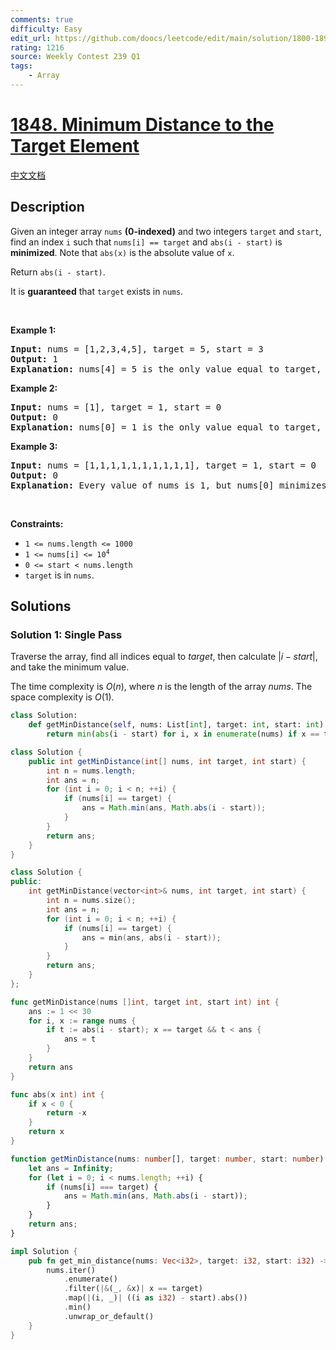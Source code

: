 ```yaml
---
comments: true
difficulty: Easy
edit_url: https://github.com/doocs/leetcode/edit/main/solution/1800-1899/1848.Minimum%20Distance%20to%20the%20Target%20Element/README_EN.md
rating: 1216
source: Weekly Contest 239 Q1
tags:
    - Array
---
```


<!-- problem:start -->

# [1848. Minimum Distance to the Target Element](https://leetcode.com/problems/minimum-distance-to-the-target-element)

[中文文档](/solution/1800-1899/1848.Minimum%20Distance%20to%20the%20Target%20Element/README.md)

## Description

<!-- description:start -->

<p>Given an integer array <code>nums</code> <strong>(0-indexed)</strong> and two integers <code>target</code> and <code>start</code>, find an index <code>i</code> such that <code>nums[i] == target</code> and <code>abs(i - start)</code> is <strong>minimized</strong>. Note that&nbsp;<code>abs(x)</code>&nbsp;is the absolute value of <code>x</code>.</p>

<p>Return <code>abs(i - start)</code>.</p>

<p>It is <strong>guaranteed</strong> that <code>target</code> exists in <code>nums</code>.</p>

<p>&nbsp;</p>
<p><strong class="example">Example 1:</strong></p>

<pre>
<strong>Input:</strong> nums = [1,2,3,4,5], target = 5, start = 3
<strong>Output:</strong> 1
<strong>Explanation:</strong> nums[4] = 5 is the only value equal to target, so the answer is abs(4 - 3) = 1.
</pre>

<p><strong class="example">Example 2:</strong></p>

<pre>
<strong>Input:</strong> nums = [1], target = 1, start = 0
<strong>Output:</strong> 0
<strong>Explanation:</strong> nums[0] = 1 is the only value equal to target, so the answer is abs(0 - 0) = 0.
</pre>

<p><strong class="example">Example 3:</strong></p>

<pre>
<strong>Input:</strong> nums = [1,1,1,1,1,1,1,1,1,1], target = 1, start = 0
<strong>Output:</strong> 0
<strong>Explanation:</strong> Every value of nums is 1, but nums[0] minimizes abs(i - start), which is abs(0 - 0) = 0.
</pre>

<p>&nbsp;</p>
<p><strong>Constraints:</strong></p>

<ul>
	<li><code>1 &lt;= nums.length &lt;= 1000</code></li>
	<li><code>1 &lt;= nums[i] &lt;= 10<sup>4</sup></code></li>
	<li><code>0 &lt;= start &lt; nums.length</code></li>
	<li><code>target</code> is in <code>nums</code>.</li>
</ul>

<!-- description:end -->

## Solutions

<!-- solution:start -->

### Solution 1: Single Pass

Traverse the array, find all indices equal to $target$, then calculate $|i - start|$, and take the minimum value.

The time complexity is $O(n)$, where $n$ is the length of the array $nums$. The space complexity is $O(1)$.

<!-- tabs:start -->

```python
class Solution:
    def getMinDistance(self, nums: List[int], target: int, start: int) -> int:
        return min(abs(i - start) for i, x in enumerate(nums) if x == target)
```

```java
class Solution {
    public int getMinDistance(int[] nums, int target, int start) {
        int n = nums.length;
        int ans = n;
        for (int i = 0; i < n; ++i) {
            if (nums[i] == target) {
                ans = Math.min(ans, Math.abs(i - start));
            }
        }
        return ans;
    }
}
```

```cpp
class Solution {
public:
    int getMinDistance(vector<int>& nums, int target, int start) {
        int n = nums.size();
        int ans = n;
        for (int i = 0; i < n; ++i) {
            if (nums[i] == target) {
                ans = min(ans, abs(i - start));
            }
        }
        return ans;
    }
};
```

```go
func getMinDistance(nums []int, target int, start int) int {
	ans := 1 << 30
	for i, x := range nums {
		if t := abs(i - start); x == target && t < ans {
			ans = t
		}
	}
	return ans
}

func abs(x int) int {
	if x < 0 {
		return -x
	}
	return x
}
```

```ts
function getMinDistance(nums: number[], target: number, start: number): number {
    let ans = Infinity;
    for (let i = 0; i < nums.length; ++i) {
        if (nums[i] === target) {
            ans = Math.min(ans, Math.abs(i - start));
        }
    }
    return ans;
}
```

```rust
impl Solution {
    pub fn get_min_distance(nums: Vec<i32>, target: i32, start: i32) -> i32 {
        nums.iter()
            .enumerate()
            .filter(|&(_, &x)| x == target)
            .map(|(i, _)| ((i as i32) - start).abs())
            .min()
            .unwrap_or_default()
    }
}
```

<!-- tabs:end -->

<!-- solution:end -->

<!-- problem:end -->
